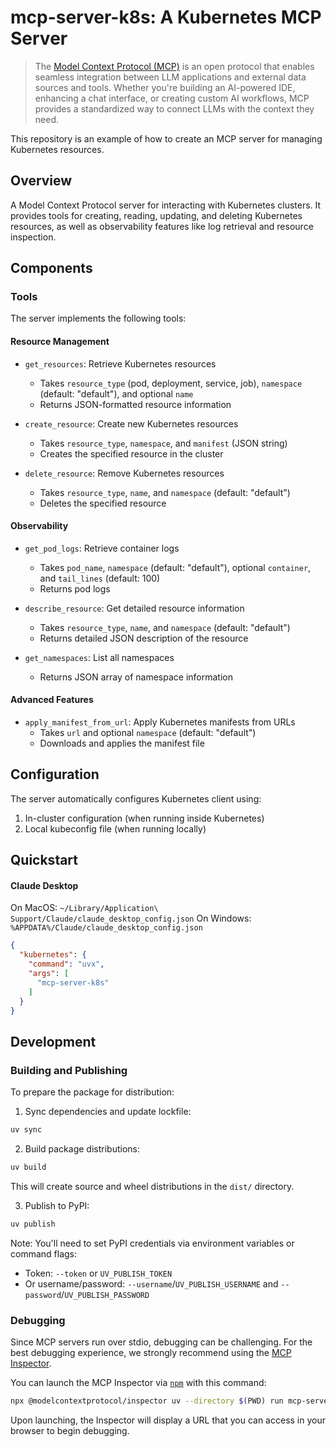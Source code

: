 # mcp-server-k8s: A Kubernetes MCP Server

> The [Model Context Protocol (MCP)](https://modelcontextprotocol.io/introduction) is an open protocol that enables seamless integration between LLM applications and external data sources and tools. Whether you're building an AI-powered IDE, enhancing a chat interface, or creating custom AI workflows, MCP provides a standardized way to connect LLMs with the context they need.

This repository is an example of how to create an MCP server for managing Kubernetes resources.

## Overview

A Model Context Protocol server for interacting with Kubernetes clusters. It provides tools for creating, reading, updating, and deleting Kubernetes resources, as well as observability features like log retrieval and resource inspection.

## Components

### Tools

The server implements the following tools:

#### Resource Management
- `get_resources`: Retrieve Kubernetes resources
  - Takes `resource_type` (pod, deployment, service, job), `namespace` (default: "default"), and optional `name`
  - Returns JSON-formatted resource information

- `create_resource`: Create new Kubernetes resources
  - Takes `resource_type`, `namespace`, and `manifest` (JSON string)
  - Creates the specified resource in the cluster

- `delete_resource`: Remove Kubernetes resources
  - Takes `resource_type`, `name`, and `namespace` (default: "default")
  - Deletes the specified resource

#### Observability
- `get_pod_logs`: Retrieve container logs
  - Takes `pod_name`, `namespace` (default: "default"), optional `container`, and `tail_lines` (default: 100)
  - Returns pod logs

- `describe_resource`: Get detailed resource information
  - Takes `resource_type`, `name`, and `namespace` (default: "default")
  - Returns detailed JSON description of the resource

- `get_namespaces`: List all namespaces
  - Returns JSON array of namespace information

#### Advanced Features
- `apply_manifest_from_url`: Apply Kubernetes manifests from URLs
  - Takes `url` and optional `namespace` (default: "default")
  - Downloads and applies the manifest file

## Configuration

The server automatically configures Kubernetes client using:
1. In-cluster configuration (when running inside Kubernetes)
2. Local kubeconfig file (when running locally)

## Quickstart

#### Claude Desktop

On MacOS: `~/Library/Application\ Support/Claude/claude_desktop_config.json`
On Windows: `%APPDATA%/Claude/claude_desktop_config.json`

```json
{
  "kubernetes": {
    "command": "uvx",
    "args": [
      "mcp-server-k8s"
    ]
  }
}
```

## Development

### Building and Publishing

To prepare the package for distribution:

1. Sync dependencies and update lockfile:
```bash
uv sync
```

2. Build package distributions:
```bash
uv build
```

This will create source and wheel distributions in the `dist/` directory.

3. Publish to PyPI:
```bash
uv publish
```

Note: You'll need to set PyPI credentials via environment variables or command flags:
- Token: `--token` or `UV_PUBLISH_TOKEN`
- Or username/password: `--username`/`UV_PUBLISH_USERNAME` and `--password`/`UV_PUBLISH_PASSWORD`

### Debugging

Since MCP servers run over stdio, debugging can be challenging. For the best debugging
experience, we strongly recommend using the [MCP Inspector](https://github.com/modelcontextprotocol/inspector).

You can launch the MCP Inspector via [`npm`](https://docs.npmjs.com/downloading-and-installing-node-js-and-npm) with this command:

```bash
npx @modelcontextprotocol/inspector uv --directory $(PWD) run mcp-server-k8s
```

Upon launching, the Inspector will display a URL that you can access in your browser to begin debugging.